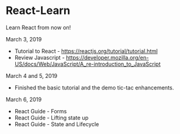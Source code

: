 # React-Learn
Learn React from now on!

March 3, 2019 
* Tutorial to React - https://reactjs.org/tutorial/tutorial.html
* Review Javascript - https://developer.mozilla.org/en-US/docs/Web/JavaScript/A_re-introduction_to_JavaScript

March 4 and 5, 2019
* Finished the basic tutorial and the demo tic-tac enhancements.

March 6, 2019
* React Guide - Forms
* React Guide - Lifting state up 
* React Guide - State and Lifecycle 

